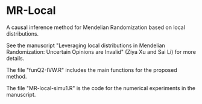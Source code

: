 # MR-Local
A causal inference method for Mendelian Randomization based on local distributions.

See the manuscript "Leveraging local distributions in Mendelian Randomization: Uncertain Opinions are Invalid" (Ziya Xu and Sai Li) for more details.

The file "funQ2-IVW.R" includes the main functions for the proposed method.

The file "MR-local-simu1.R" is the code for the numerical experiments in the manuscript.


